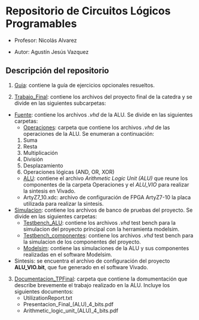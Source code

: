 # Repositorio de Circuitos Lógicos Programables

- Profesor: Nicolás Alvarez

- Autor: Agustín Jesús Vazquez

## Descripción del repositorio

1. [Guia](https://github.com/vazquez-agustin/CLP_Vazquez_Workspace/tree/main/Guia): contiene la guía de ejercicios opcionales resueltos.

2. [Trabajo_Final](https://github.com/vazquez-agustin/CLP_Vazquez_Workspace/tree/main/Trabajo_Final): contiene los archivos del proyecto final de la catedra y se divide en las siguientes subcarpetas:

* [Fuente](https://github.com/vazquez-agustin/CLP_Vazquez_Workspace/tree/main/Trabajo_Final/Fuente): contiene los archivos *.vhd* de la ALU. Se divide en las siguientes carpetas:
    * [Operaciones](https://github.com/vazquez-agustin/CLP_Vazquez_Workspace/tree/main/Trabajo_Final/Fuente/Operaciones): carpeta que contiene los archivos *.vhd* de las operaciones de la ALU. Se enumeran a continuación:
    1. Suma
    2. Resta
    3. Multiplicación
    4. División
    5. Desplazamiento
    6. Operaciones lógicas (AND, OR, XOR)
    * [ALU](https://github.com/vazquez-agustin/CLP_Vazquez_Workspace/tree/main/Trabajo_Final/Fuente/ALU): contiene el archivo *Arithmetic Logic Unit (ALU)* que reune los componentes de la carpeta Operaciones y el *ALU_VIO* para realizar la sintesis en Vivado.
    * ArtyZ7_10.xdc: archivo de configuración de FPGA ArtyZ7-10 la placa utilizada para realizar la sintesis.
* [Simulacion](https://github.com/vazquez-agustin/CLP_Vazquez_Workspace/tree/main/Trabajo_Final/Simulacion): contiene los archivos de banco de pruebas del proyecto. Se divide en las siguientes carpetas:
    * [Testbench_ALU](https://github.com/vazquez-agustin/CLP_Vazquez_Workspace/tree/main/Trabajo_Final/Simulacion/Testbench_ALU): contiene los archivos *.vhd* test bench para la simulacion del proyecto principal con la herramienta modelsim.
    * [Testbench_componentes](https://github.com/vazquez-agustin/CLP_Vazquez_Workspace/tree/main/Trabajo_Final/Simulacion/Testbench_componentes): contiene los archivos *.vhd* test bench para la simulacion de los componentes del proyecto.
    * [Modelsim](https://github.com/vazquez-agustin/CLP_Vazquez_Workspace/tree/main/Trabajo_Final/Simulacion/Modelsim): contiene las simulaciones de la ALU y sus componentes realizadas en el software Modelsim.
* Sintesis: se encuentra el archivo de configuración del proyecto **ALU_VIO.bit**, que fue generado en el software Vivado.

3. [Documentacion_TPFinal](https://github.com/vazquez-agustin/CLP_Vazquez_Workspace/tree/main/Documentacion_TPFinal): carpeta que contiene la domumentación que describe brevemente el trabajo realizado en la ALU. Incluye los siguientes documentos:
    * UtilizationReport.txt
    * Presentacion\_Final\_(ALU)\_4\_bits.pdf
    * Arithmetic\_logic\_unit_(ALU)\_4\_bits.pdf
